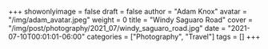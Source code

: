 +++
showonlyimage = false
draft = false
author = "Adam Knox"
avatar = "/img/adam_avatar.jpeg"
weight = 0
title = "Windy Saguaro Road"
cover = "/img/post/photography/2021_07/windy_saguaro_road.jpg"
date = "2021-07-10T00:01:01-06:00"
categories = ["Photography", "Travel"]
tags = []
+++
<!--more-->
